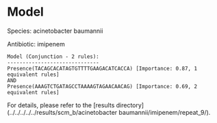 
# Model

Species: acinetobacter baumannii

Antibiotic: imipenem

```
Model (Conjunction - 2 rules):
------------------------------
Presence(TACAGCACATAGTGTTTTGAAGACATCACCA) [Importance: 0.87, 1 equivalent rules]
AND
Presence(AAAGTCTGATAGCCTAAAAGTAGAACAACAG) [Importance: 0.69, 2 equivalent rules]

```

For details, please refer to the [results directory](../../../../../results/scm_b/acinetobacter baumannii/imipenem/repeat_9/).

